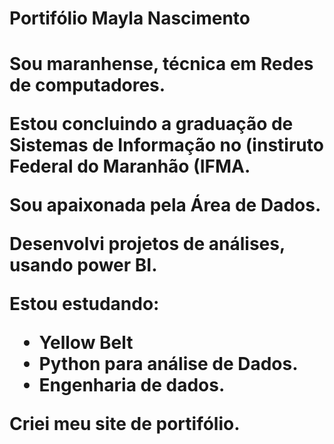 <h1> Portifólio Mayla Nascimento <h1>

  Sou maranhense, técnica em Redes de computadores.
  
  Estou concluindo a graduação de Sistemas de Informação no (instiruto Federal do Maranhão (IFMA.
  
  Sou apaixonada pela Área de Dados.
  
  
  Desenvolvi projetos de análises, usando power BI.

  Estou estudando:
  - Yellow Belt
  - Python para análise de Dados.
  - Engenharia de dados.
  
  
  Criei meu site de portifólio.
  

